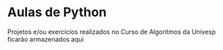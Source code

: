 # Aulas de Python

Projetos e/ou exercícios realizados no Curso de Algoritmos da Univesp ficarão armazenados aqui